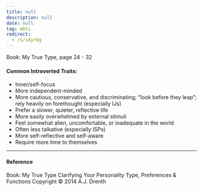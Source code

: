 ```yaml
---
title: null
description: null
date: null
tag: mbti
redirect:
  - /s/idyrDg
---
```


Book: My True Type, page 24 - 32

#### Common Introverted Traits:

- Inner/self-focus
- More independent-minded
- More cautious, conservative, and discriminating; “look before they leap”; rely heavily on forethought (especially IJs)
- Prefer a slower, quieter, reflective life
- More easily overwhelmed by external stimuli
- Feel somewhat alien, uncomfortable, or inadequate in the world
- Often less talkative (especially ISPs)
- More self-reflective and self-aware
- Require more time to themselves

---

#### Reference

Book: My True Type Clarifying Your Personality Type, Preferences & Functions Copyright © 2014 A.J. Drenth
